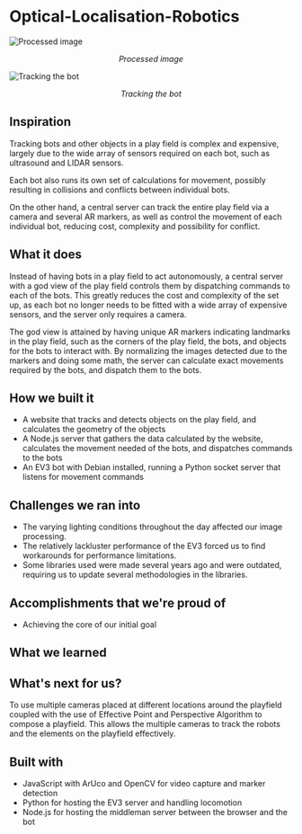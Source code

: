 # Optical-Localisation-Robotics

![Processed image](https://challengepost-s3-challengepost.netdna-ssl.com/photos/production/software_photos/000/592/257/datas/gallery.jpg)

*<p style="text-align: center">Processed image</p>*

![Tracking the bot](https://scontent-arn2-1.xx.fbcdn.net/v/t34.0-0/p280x280/27294132_10215128890917897_2110733213_n.jpg?_nc_ad=z-m&_nc_cid=0&oh=fccbf223dc3e31c3d916321f3d624679&oe=5A6F6795)

*<p style="text-align: center">Tracking the bot</p>*

## Inspiration

Tracking bots and other objects in a play field is complex and expensive, largely due to the wide array of sensors required on each bot, such as ultrasound and LIDAR sensors.

Each bot also runs its own set of calculations for movement, possibly resulting in collisions and conflicts between individual bots.

On the other hand, a central server can track the entire play field via a camera and several AR markers, as well as control the movement of each individual bot, reducing cost, complexity and possibility for conflict.

## What it does

Instead of having bots in a play field to act autonomously, a central server with a god view of the play field controls them by dispatching commands to each of the bots. This greatly reduces the cost and complexity of the set up, as each bot no longer needs to be fitted with a wide array of expensive sensors, and the server only requires a camera.

The god view is attained by having unique AR markers indicating landmarks in the play field, such as the corners of the play field, the bots, and objects for the bots to interact with. By normalizing the images detected due to the markers and doing some math, the server can calculate exact movements required by the bots, and dispatch them to the bots.

## How we built it

* A website that tracks and detects objects on the play field, and calculates the geometry of the objects
* A Node.js server that gathers the data calculated by the website, calculates the movement needed of the bots, and dispatches commands to the bots
* An EV3 bot with Debian installed, running a Python socket server that listens for movement commands

## Challenges we ran into

* The varying lighting conditions throughout the day affected our image processing.
* The relatively lackluster performance of the EV3 forced us to find workarounds for performance limitations.
* Some libraries used were made several years ago and were outdated, requiring us to update several methodologies in the libraries.

## Accomplishments that we're proud of

* Achieving the core of our initial goal

## What we learned

## What's next for us?
To use multiple cameras placed at different locations around the playfield coupled with the use of Effective Point and Perspective Algorithm to compose a playfield. This allows the multiple cameras to track the robots and the elements on the playfield effectively.

## Built with

* JavaScript with ArUco and OpenCV for video capture and marker detection
* Python for hosting the EV3 server and handling locomotion
* Node.js for hosting the middleman server between the browser and the bot
